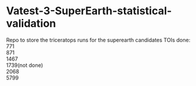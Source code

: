 # Vatest-3-SuperEarth-statistical-validation
Repo to store the triceratops runs for the superearth candidates
TOIs done:  
771  
871  
1467  
1739(not done)  
2068  
5799  
